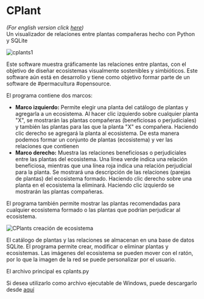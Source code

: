 # CPlant
<i>(For english version click <a href="README.md">here</a>)</i><br>
Un visualizador de relaciones entre plantas compañeras hecho con Python y SQLite

![cplants1](https://user-images.githubusercontent.com/49267590/219956809-1fc463ea-96c7-4a7e-834d-488de6ff08bc.png)

Este software muestra gráficamente las relaciones entre plantas, con el objetivo de diseñar ecosistemas visualmente sostenibles y simbióticos. Este software aún está en desarrollo y tiene como objetivo formar parte de un software de #permacultura #opensource.

El programa contiene dos marcos:
<ul>
  <li><b>Marco izquierdo:</b> Permite elegir una planta del catálogo de plantas y agregarla a un ecosistema. Al hacer clic izquierdo sobre cualquier planta "X", se mostrarán las plantas compañeras (beneficiosas o perjudiciales) y también las plantas para las que la planta "X" es compañera. Haciendo clic derecho se agregará la planta al ecosistema. De esta manera podemos formar un conjunto de plantas (ecosistema) y ver las relaciones que contienen</li>
  <li><b>Marco derecho:</b> Muestra las relaciones beneficiosas o perjudiciales entre las plantas del ecosistema. Una línea verde indica una relación beneficiosa, mientras que una línea roja indica una relación perjudicial para la planta. Se mostrará una descripción de las relaciones (parejas de plantas) del ecosistema formado. Haciendo clic derecho sobre una planta en el ecosistema la eliminará. Haciendo clic izquierdo se mostrarán las plantas compañeras.
</li>
</ul>
El programa también permite mostrar las plantas recomendadas para cualquier ecosistema formado o las plantas que podrían perjudicar al ecosistema.

![CPlants creación de ecosistema](https://user-images.githubusercontent.com/49267590/217051260-1c25f10c-9b2a-4b14-a579-c42bfcae5dea.png)

El catálogo de plantas y las relaciones se almacenan en una base de datos SQLite. El programa permite crear, modificar o eliminar plantas y ecosistemas.
Las imágenes del ecosistema se pueden mover con el ratón, por lo que la imagen de la red se puede personalizar por el usuario.

El archivo principal es cplants.py

Si desea utilizarlo como archivo ejecutable de Windows, puede descargarlo desde <a href="https://drive.google.com/drive/folders/1F1bidC26IPDtMy7XihU498Eys028yHLF?usp=sharing">aquí</a>

